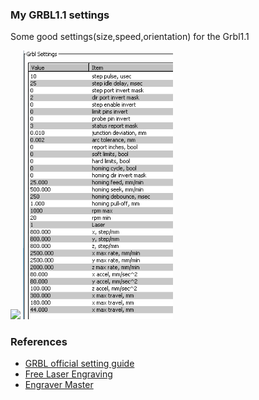 ### My GRBL1.1 settings
Some good settings(size,speed,orientation) for the Grbl1.1<br>
 
<img src="JimmyCraft0902.gif" width="240"/>  <img src="DIY3018GrblSettings.png" width="240"> <br>

### References
  - [GRBL official setting guide](https://github.com/grbl/grbl/wiki/Configuring-Grbl-v0.9) <br>
  - [Free Laser Engraving](http://lasergrbl.com/en/) <br>
  - [Engraver Master](http://www.bachinmaker.com/wiki/doku.php?id=engraver_master)<br>

